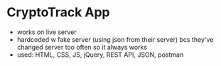 # CryptoTrack App
- works on live server
- hardcoded w fake server (using json from their server) bcs they've changed server too often so it always works
- used: HTML, CSS, JS, jQuery, REST API, JSON, postman
